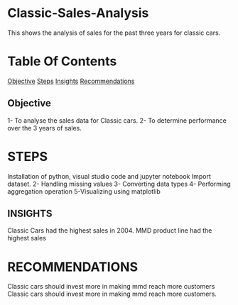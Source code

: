 # Classic-Sales-Analysis
This shows the analysis of sales for the past three years for classic cars.

# Table Of Contents
[Objective](#objective)
[Steps](#STEPS)
[Insights](#Insights)
[Recommendations](#Recommendations)


## Objective
1- To analyse the sales data for Classic cars.
2- To determine performance over the 3 years of sales.

# STEPS
Installation of python, visual studio code and jupyter notebook
Import dataset.
2- Handling missing values
3- Converting data types
4- Performing aggregation operation
5-Visualizing using matplotlib

## INSIGHTS

Classic Cars had the highest sales in 2004.
MMD product line had the highest sales

# RECOMMENDATIONS
Classic cars should invest more in making mmd reach more customers Classic cars should invest more in making mmd reach more customers.



